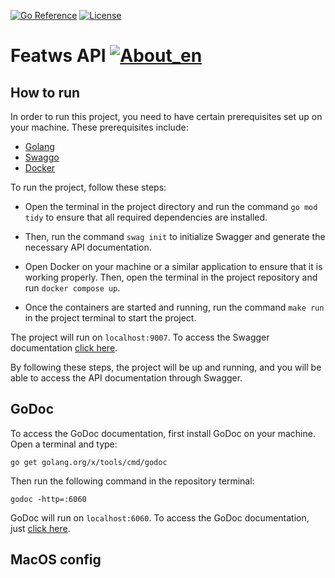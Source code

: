 [![Go Reference](https://pkg.go.dev/badge/github.com/abu-lang/goabu.svg)](https://pkg.go.dev/github.com/bancodobrasil/featws-api)
[![License](https://img.shields.io/badge/License-Apache%202.0-blue.svg)](https://github.com/bancodobrasil/featws-api/blob/develop/LICENSE)

# Featws API [![About_en](https://github.com/yammadev/flag-icons/blob/master/png/BR.png?raw=true)](https://github.com/bancodobrasil/featws-api/blob/develop/README-PTBR.md)
## How to run

In order to run this project, you need to have certain prerequisites set up on your machine. These prerequisites include:

 - [Golang](https://go.dev/doc/install)
 - [Swaggo](https://github.com/swaggo/swag/blob/master/README_pt.md#come%C3%A7ando)
- [Docker](https://www.docker.com/)


To run the project, follow these steps:

- Open the terminal in the project directory and run the command `go mod tidy` to ensure that all required dependencies are installed.

- Then, run the command `swag init` to initialize Swagger and generate the necessary API documentation.

- Open Docker on your machine or a similar application to ensure that it is working properly. Then, open the terminal in the project repository and run `docker compose up`.

- Once the containers are started and running, run the command `make run` in the project terminal to start the project.

The project will run on `localhost:9007`. To access the Swagger documentation [click here](http://localhost:9007/swagger/index.html#/).

By following these steps, the project will be up and running, and you will be able to access the API documentation through Swagger.

## GoDoc

To access the GoDoc documentation, first install GoDoc on your machine. Open a terminal and type:

````
go get golang.org/x/tools/cmd/godoc
````
    
Then run the following command in the repository terminal:
    
````
godoc -http=:6060
````

GoDoc will run on `localhost:6060`. To access the GoDoc documentation, just [click here](http://localhost:6060/pkg/).

## MacOS config

